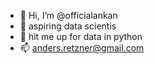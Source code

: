 - 👋 Hi, I’m @officialankan
- 🌱 aspiring data scientis
- 💞️ hit me up for data in python
- 📫 anders.retzner@gmail.com
